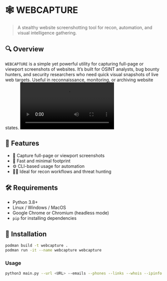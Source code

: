 # 🕸️ WEBCAPTURE

> A stealthy website screenshotting tool for recon, automation, and visual intelligence gathering.

## 🔍 Overview

`WEBCAPTURE` is a simple yet powerful utility for capturing full-page or viewport screenshots of websites. It’s built for OSINT analysts, bug bounty hunters, and security researchers who need quick visual snapshots of live web targets. Useful in reconnaissance, monitoring, or archiving website states.
<video src="https://github.com/drackyjr/WEBCAPTURE/blob/main/Screencast%20From%202025-06-16%2019-45-13.mp4" controls></video>


## 🚀 Features

- 📸 Capture full-page or viewport screenshots
- 🧠 Fast and minimal footprint
- ⚙️ CLI-based usage for automation
- 🕵️‍♂️ Ideal for recon workflows and threat hunting

## 🛠️ Requirements

- Python 3.8+
- Linux / Windows / MacOS
- Google Chrome or Chromium (headless mode)
- `pip` for installing dependencies

## 🧪 Installation

```bash
podman build -t webcapture .
podman run -it --name webcapture webcapture
```

### Usage
```bash
python3 main.py --url <URL> --emails --phones --links --whois --ipinfo --subdomains
```



